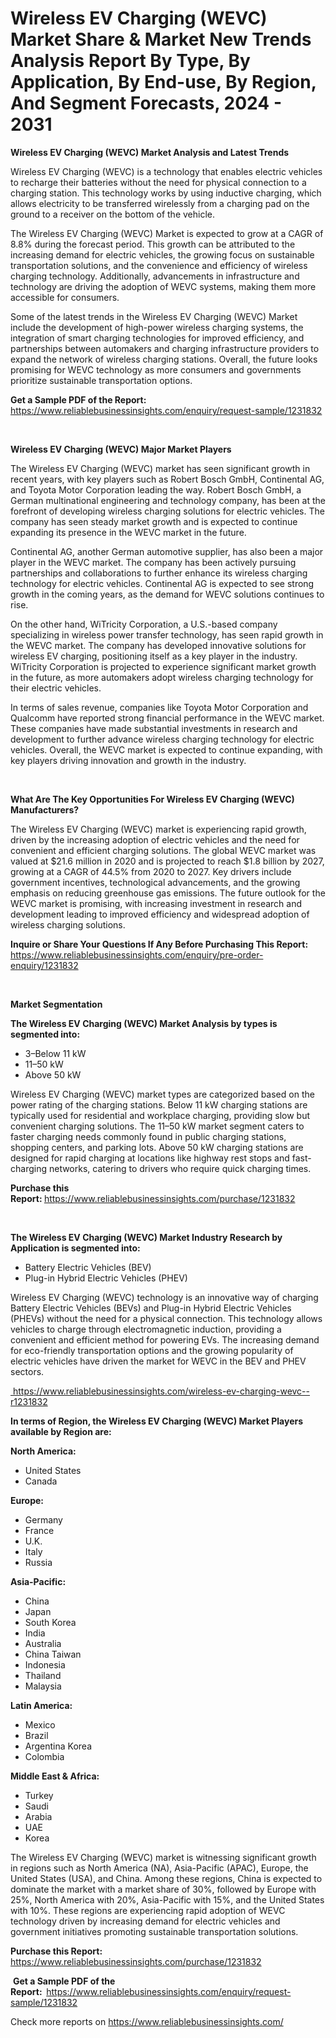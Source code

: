 <p><h1>Wireless EV Charging (WEVC) Market Share & Market New Trends Analysis Report By Type, By Application, By End-use, By Region, And Segment Forecasts, 2024 - 2031</h1></p><p><strong>Wireless EV Charging (WEVC) Market Analysis and Latest Trends</strong></p>
<p><p>Wireless EV Charging (WEVC) is a technology that enables electric vehicles to recharge their batteries without the need for physical connection to a charging station. This technology works by using inductive charging, which allows electricity to be transferred wirelessly from a charging pad on the ground to a receiver on the bottom of the vehicle.</p><p>The Wireless EV Charging (WEVC) Market is expected to grow at a CAGR of 8.8% during the forecast period. This growth can be attributed to the increasing demand for electric vehicles, the growing focus on sustainable transportation solutions, and the convenience and efficiency of wireless charging technology. Additionally, advancements in infrastructure and technology are driving the adoption of WEVC systems, making them more accessible for consumers.</p><p>Some of the latest trends in the Wireless EV Charging (WEVC) Market include the development of high-power wireless charging systems, the integration of smart charging technologies for improved efficiency, and partnerships between automakers and charging infrastructure providers to expand the network of wireless charging stations. Overall, the future looks promising for WEVC technology as more consumers and governments prioritize sustainable transportation options.</p></p>
<p><strong>Get a Sample PDF of the Report:&nbsp;</strong> <a href="https://www.reliablebusinessinsights.com/enquiry/request-sample/1231832">https://www.reliablebusinessinsights.com/enquiry/request-sample/1231832</a></p>
<p>&nbsp;</p>
<p><strong>Wireless EV Charging (WEVC) Major Market Players</strong></p>
<p><p>The Wireless EV Charging (WEVC) market has seen significant growth in recent years, with key players such as Robert Bosch GmbH, Continental AG, and Toyota Motor Corporation leading the way. Robert Bosch GmbH, a German multinational engineering and technology company, has been at the forefront of developing wireless charging solutions for electric vehicles. The company has seen steady market growth and is expected to continue expanding its presence in the WEVC market in the future.</p><p>Continental AG, another German automotive supplier, has also been a major player in the WEVC market. The company has been actively pursuing partnerships and collaborations to further enhance its wireless charging technology for electric vehicles. Continental AG is expected to see strong growth in the coming years, as the demand for WEVC solutions continues to rise.</p><p>On the other hand, WiTricity Corporation, a U.S.-based company specializing in wireless power transfer technology, has seen rapid growth in the WEVC market. The company has developed innovative solutions for wireless EV charging, positioning itself as a key player in the industry. WiTricity Corporation is projected to experience significant market growth in the future, as more automakers adopt wireless charging technology for their electric vehicles.</p><p>In terms of sales revenue, companies like Toyota Motor Corporation and Qualcomm have reported strong financial performance in the WEVC market. These companies have made substantial investments in research and development to further advance wireless charging technology for electric vehicles. Overall, the WEVC market is expected to continue expanding, with key players driving innovation and growth in the industry.</p></p>
<p>&nbsp;</p>
<p><strong>What Are The Key Opportunities For Wireless EV Charging (WEVC) Manufacturers?</strong></p>
<p><p>The Wireless EV Charging (WEVC) market is experiencing rapid growth, driven by the increasing adoption of electric vehicles and the need for convenient and efficient charging solutions. The global WEVC market was valued at $21.6 million in 2020 and is projected to reach $1.8 billion by 2027, growing at a CAGR of 44.5% from 2020 to 2027. Key drivers include government incentives, technological advancements, and the growing emphasis on reducing greenhouse gas emissions. The future outlook for the WEVC market is promising, with increasing investment in research and development leading to improved efficiency and widespread adoption of wireless charging solutions.</p></p>
<p><strong>Inquire or Share Your Questions If Any Before Purchasing This Report:</strong> <a href="https://www.reliablebusinessinsights.com/enquiry/pre-order-enquiry/1231832">https://www.reliablebusinessinsights.com/enquiry/pre-order-enquiry/1231832</a></p>
<p>&nbsp;</p>
<p><strong>Market Segmentation</strong></p>
<p><strong>The Wireless EV Charging (WEVC) Market Analysis by types is segmented into:</strong></p>
<p><ul><li>3–Below 11 kW</li><li>11–50 kW</li><li>Above 50 kW</li></ul></p>
<p><p>Wireless EV Charging (WEVC) market types are categorized based on the power rating of the charging stations. Below 11 kW charging stations are typically used for residential and workplace charging, providing slow but convenient charging solutions. The 11–50 kW market segment caters to faster charging needs commonly found in public charging stations, shopping centers, and parking lots. Above 50 kW charging stations are designed for rapid charging at locations like highway rest stops and fast-charging networks, catering to drivers who require quick charging times.</p></p>
<p><strong>Purchase this Report:&nbsp;</strong><a href="https://www.reliablebusinessinsights.com/purchase/1231832">https://www.reliablebusinessinsights.com/purchase/1231832</a></p>
<p>&nbsp;</p>
<p><strong>The Wireless EV Charging (WEVC) Market Industry Research by Application is segmented into:</strong></p>
<p><ul><li>Battery Electric Vehicles (BEV)</li><li>Plug-in Hybrid Electric Vehicles (PHEV)</li></ul></p>
<p><p>Wireless EV Charging (WEVC) technology is an innovative way of charging Battery Electric Vehicles (BEVs) and Plug-in Hybrid Electric Vehicles (PHEVs) without the need for a physical connection. This technology allows vehicles to charge through electromagnetic induction, providing a convenient and efficient method for powering EVs. The increasing demand for eco-friendly transportation options and the growing popularity of electric vehicles have driven the market for WEVC in the BEV and PHEV sectors.</p></p>
<p><a href="https://www.reliablebusinessinsights.com/wireless-ev-charging-wevc--r1231832">&nbsp;https://www.reliablebusinessinsights.com/wireless-ev-charging-wevc--r1231832</a></p>
<p><strong>In terms of Region, the Wireless EV Charging (WEVC) Market Players available by Region are:</strong></p>
<p>
    <p> <strong> North America: </strong>
        <ul>
            <li>United States</li>
            <li>Canada</li>
        </ul>
        </p> 
    <p> <strong> Europe: </strong>
        <ul>
            <li>Germany</li>
            <li>France</li>
            <li>U.K.</li>
            <li>Italy</li>
            <li>Russia</li>
        </ul>
        </p> 
    <p> <strong> Asia-Pacific: </strong>
        <ul>
            <li>China</li>
            <li>Japan</li>
            <li>South Korea</li>
            <li>India</li>
            <li>Australia</li>
            <li>China Taiwan</li>
            <li>Indonesia</li>
            <li>Thailand</li>
            <li>Malaysia</li>
        </ul>
        </p> 
    <p> <strong> Latin America: </strong>
        <ul>
            <li>Mexico</li>
            <li>Brazil</li>
            <li>Argentina Korea</li>
            <li>Colombia</li>
        </ul>
        </p> 
    <p> <strong> Middle East & Africa: </strong>
        <ul>
            <li>Turkey</li>
            <li>Saudi</li>
            <li>Arabia</li>
            <li>UAE</li>
            <li>Korea</li>
        </ul>
    </p>
    </p>
<p><p>The Wireless EV Charging (WEVC) market is witnessing significant growth in regions such as North America (NA), Asia-Pacific (APAC), Europe, the United States (USA), and China. Among these regions, China is expected to dominate the market with a market share of 30%, followed by Europe with 25%, North America with 20%, Asia-Pacific with 15%, and the United States with 10%. These regions are experiencing rapid adoption of WEVC technology driven by increasing demand for electric vehicles and government initiatives promoting sustainable transportation solutions.</p></p>
<p><strong>Purchase this Report: </strong><a href="https://www.reliablebusinessinsights.com/purchase/1231832">https://www.reliablebusinessinsights.com/purchase/1231832</a></p>
<p>&nbsp;<strong>Get a Sample PDF of the Report:&nbsp;&nbsp;</strong><a href="https://www.reliablebusinessinsights.com/enquiry/request-sample/1231832">https://www.reliablebusinessinsights.com/enquiry/request-sample/1231832</a></p>
<p><strong></strong></p>
<p>Check more reports on <a href="https://www.reliablebusinessinsights.com/">https://www.reliablebusinessinsights.com/</a></p>